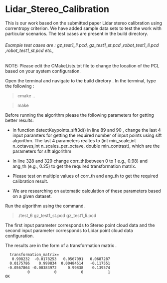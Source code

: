 # Lidar_Stereo_Calibration
This is our work based on the submitted paper Lidar stereo calibration using correntropy criterion.
We have added sample data sets to test the work with particular scenarios. The test cases are present in the build directory.


###### Example test cases are : gz_test1_li.pcd, gz_test1_st.pcd ,robot_test1_li.pcd ,robot_test1_st.pcd etc.,

NOTE: Please edit the CMakeLists.txt file to change the location of the PCL based on your system configuration.

Open the terminal and  navigate to the build diretory .
 In the terminal, type the following :
 
 > cmake ..

 > make 
 
 Before running the algorithm please the following parameters for getting better results:

* In function detectKeypoints_sift3d() in line 89 and 90 , change the last 4 input paramters for getting the required number of input points using sift algorithm. The last 4 parameters realtes to (int min_scale,int n_octaves,int n_scales_per_octave, double min_contrast), which are the parameters for sift algorithm

 * In line 328 and 329 change corr_th(between 0 to 1 e.g., 0.98) and ang_th (e.g., 0.25) to get the required transformation matrix. 
 
 * Please test on multiple values of corr_th and ang_th to get the required calibration result.
 
 * We are researching on automatic calculation of these parameters based on a given dataset.
 
 
 Run the algorithm using the command.
 
> ./test_6 gz_test1_st.pcd gz_test1_li.pcd

The first input parameter corresponds to Stereo point cloud data and the second input parameter corresponds to Lidar point cloud  data configuration.

The results are in the form of a transformation matrix .


```
  transformation_matrix=
   0.998232  -0.0178253   0.0567091   0.0687287
  0.0175786    0.999834  0.00484514   -0.117551
 -0.0567864 -0.00383972     0.99838    0.139574
          0           0           0           1
OK

```
